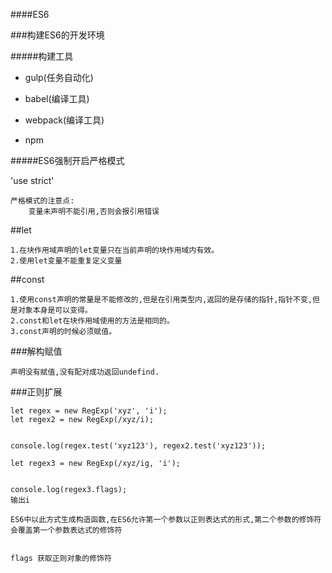 ####ES6

###构建ES6的开发环境


#####构建工具

+ gulp(任务自动化)
- babel(编译工具)
* webpack(编译工具)
- npm





#####ES6强制开启严格模式

'use strict'

    严格模式的注意点:
        变量未声明不能引用,否则会报引用错误



##let 

    1.在块作用域声明的let变量只在当前声明的块作用域内有效。
    2.使用let变量不能重复定义变量
    
    
##const

    1.使用const声明的常量是不能修改的,但是在引用类型内,返回的是存储的指针,指针不变,但是对象本身是可以变得。
    2.const和let在块作用域使用的方法是相同的。
    3.const声明的时候必须赋值。



###解构赋值
   
    声明没有赋值,没有配对成功返回undefind.


###正则扩展

    
    
    let regex = new RegExp('xyz', 'i');
    let regex2 = new RegExp(/xyz/i);


    console.log(regex.test('xyz123'), regex2.test('xyz123'));

    let regex3 = new RegExp(/xyz/ig, 'i');


    console.log(regex3.flags);
    输出i
    
    ES6中以此方式生成构造函数,在ES6允许第一个参数以正则表达式的形式,第二个参数的修饰符会覆盖第一个参数表达式的修饰符
    
    
    flags 获取正则对象的修饰符
    
    
    